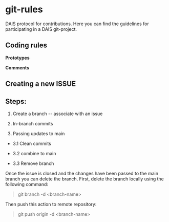 # git-rules
DAIS protocol for contributions. Here you can find the guidelines for participating in a DAIS git-project.



## Coding rules

**Prototypes**

**Comments**

## Creating a new ISSUE

## Steps:

1. Create a branch -- associate with an issue

2. In-branch commits


3. Passing updates to main

 -  3.1 Clean commits


 -  3.2 combine to main


 -  3.3 Remove branch

 Once the issue is closed and the changes have been passed to the main branch you can delete the branch. 
 First, delete the branch locally using the following command:

 > git branch -d \<branch-name\>

Then push this action to remote repository:

> git push origin -d \<branch-name\>


 
